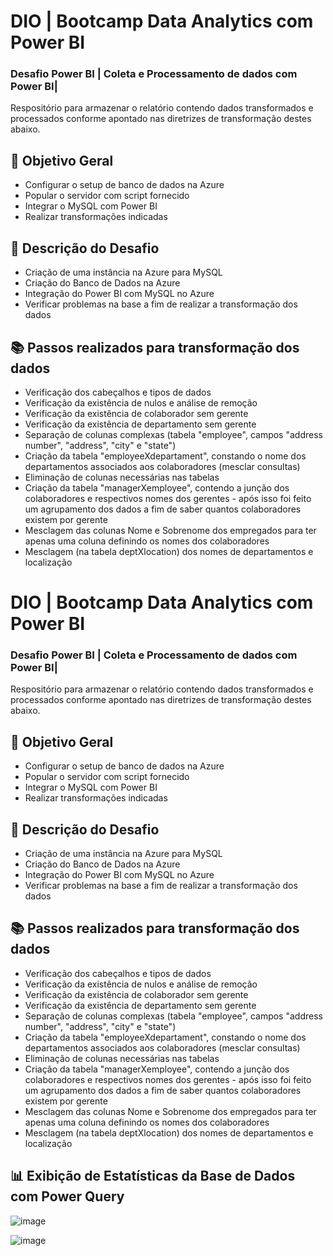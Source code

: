 
# DIO | Bootcamp Data Analytics com Power BI

### Desafio Power BI | Coleta e Processamento de dados com Power BI|

Respositório para armazenar o relatório contendo dados transformados e processados conforme apontado nas diretrizes de transformação destes abaixo.


## 📌 Objetivo Geral

- Configurar o setup de banco de dados na Azure
- Popular o servidor com script fornecido
- Integrar o MySQL com Power BI
- Realizar transformações indicadas

## 📑 Descrição do Desafio

- Criação de uma instância na Azure para MySQL
- Criação do Banco de Dados na Azure
- Integração do Power BI com MySQL no Azure
- Verificar problemas na base a fim de realizar a transformação dos dados

## 📚 Passos realizados para transformação dos dados
- Verificação dos cabeçalhos e tipos de dados
- Verificação da existência de nulos e análise de remoção
- Verificação da existência de colaborador sem gerente
- Verificação da existência de departamento sem gerente
- Separação de colunas complexas (tabela "employee", campos "address number", "address", "city" e "state")
- Criação da tabela "employeeXdepartament", constando o nome dos departamentos associados aos colaboradores (mesclar consultas)
- Eliminação de colunas necessárias nas tabelas
- Criação da tabela "managerXemployee", contendo a junção dos colaboradores e respectivos nomes dos gerentes - após isso foi feito um agrupamento dos dados a fim de saber quantos colaboradores existem por gerente
- Mesclagem das colunas Nome e Sobrenome dos empregados para ter apenas uma coluna definindo os nomes dos colaboradores
- Mesclagem (na tabela deptXlocation) dos nomes de departamentos e localização


# DIO | Bootcamp Data Analytics com Power BI

### Desafio Power BI | Coleta e Processamento de dados com Power BI|

Respositório para armazenar o relatório contendo dados transformados e processados conforme apontado nas diretrizes de transformação destes abaixo.


## 📌 Objetivo Geral

- Configurar o setup de banco de dados na Azure
- Popular o servidor com script fornecido
- Integrar o MySQL com Power BI
- Realizar transformações indicadas

## 📑 Descrição do Desafio

- Criação de uma instância na Azure para MySQL
- Criação do Banco de Dados na Azure
- Integração do Power BI com MySQL no Azure
- Verificar problemas na base a fim de realizar a transformação dos dados

## 📚 Passos realizados para transformação dos dados
- Verificação dos cabeçalhos e tipos de dados
- Verificação da existência de nulos e análise de remoção
- Verificação da existência de colaborador sem gerente
- Verificação da existência de departamento sem gerente
- Separação de colunas complexas (tabela "employee", campos "address number", "address", "city" e "state")
- Criação da tabela "employeeXdepartament", constando o nome dos departamentos associados aos colaboradores (mesclar consultas)
- Eliminação de colunas necessárias nas tabelas
- Criação da tabela "managerXemployee", contendo a junção dos colaboradores e respectivos nomes dos gerentes - após isso foi feito um agrupamento dos dados a fim de saber quantos colaboradores existem por gerente
- Mesclagem das colunas Nome e Sobrenome dos empregados para ter apenas uma coluna definindo os nomes dos colaboradores
- Mesclagem (na tabela deptXlocation) dos nomes de departamentos e localização

## 📊 Exibição de Estatísticas da Base de Dados com Power Query

![image](https://github.com/user-attachments/assets/c6eb9ba8-b0e2-4ffb-8203-989bff8f878e)

![image](https://github.com/user-attachments/assets/96bae1d5-4e3d-4ad6-8f74-6c0cf66ca26c)

